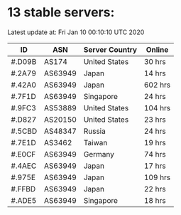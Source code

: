# 13 stable servers:

Latest update at: Fri Jan 10 00:10:10 UTC 2020

| ID | ASN | Server Country | Online |
| -- | --- | -------------- | ------ |
| #.D09B | AS174 | United States | 30 hrs |
| #.2A79 | AS63949 | Japan | 14 hrs |
| #.42A0 | AS63949 | Japan | 602 hrs |
| #.7F1D | AS63949 | Singapore | 24 hrs |
| #.9FC3 | AS53889 | United States | 104 hrs |
| #.D827 | AS20150 | United States | 23 hrs |
| #.5CBD | AS48347 | Russia | 24 hrs |
| #.7E1D | AS3462 | Taiwan | 19 hrs |
| #.E0CF | AS63949 | Germany | 74 hrs |
| #.4AEC | AS63949 | Japan | 17 hrs |
| #.975E | AS63949 | Japan | 109 hrs |
| #.FFBD | AS63949 | Japan | 22 hrs |
| #.ADE5 | AS63949 | Singapore | 18 hrs |

